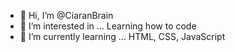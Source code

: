 - 👋 Hi, I’m @CiaranBrain
- 👀 I’m interested in ... Learning how to code 
- 🌱 I’m currently learning ... HTML, CSS, JavaScript
<!---
CiaranBrain/CiaranBrain is a ✨ special ✨ repository because its `README.md` (this file) appears on your GitHub profile.
You can click the Preview link to take a look at your changes.
--->
